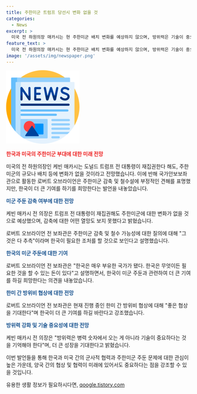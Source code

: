 ```yaml
---
title: 주한미군 트럼프 당선시 변화 없을 것
categories:
  - News
excerpt: >
  미국 전 하원의장 매카시는 현 주한미군 배치 변화를 예상하지 않으며, 방위력은 기술이 중요하다고 강조했다. 전 국가안보보좌관인 오브라이언도 주한미군 감축은 추측에 불과하며, 한국이 더 큰 기여를 하길 바란다고 강조했다. 트럼프 전 대통령과의 관계를 언급하면서 한국의 부유함을 강조하며, 협상을 기대한다고 밝혔다.
feature_text: >
  미국 전 하원의장 매카시는 현 주한미군 배치 변화를 예상하지 않으며, 방위력은 기술이 중요하다고 강조했다. 전 국가안보보좌관인 오브라이언도 주한미군 감축은 추측에 불과하며, 한국이 더 큰 기여를 하길 바란다고 강조했다. 트럼프 전 대통령과의 관계를 언급하면서 한국의 부유함을 강조하며, 협상을 기대한다고 밝혔다.
image: '/assets/img/newspaper.png'
---
```


<p><img src="/assets/img/newspaper.png" alt="kimp 속보" /></p>

<p><b><span style="color: #ee2323;">한국과 미국의 주한미군 부대에 대한 미래 전망</span></b></p>

<p>미국의 전 하원의장인 케빈 매카시는 도널드 트럼프 전 대통령이 재집권한다 해도, 주한미군의 규모나 배치 등에 변화가 없을 것이라고 전망했습니다. 이에 반해 국가안보보좌관으로 활동한 로버트 오브라이언은 주한미군 감축 및 철수설에 부정적인 견해를 표명했지만, 한국이 더 큰 기여를 하기를 희망한다는 발언을 내놓았습니다.</p>

<p><b><span style="color: #1a5490;">미군 주둔 감축 여부에 대한 전망</span></b></p>

<p>케빈 매카시 전 의장은 트럼프 전 대통령이 재집권해도 주한미군에 대한 변화가 없을 것으로 예상했으며, 감축에 대한 어떤 열망도 보지 못했다고 밝혔습니다.</p>

<p>로버트 오브라이언 전 보좌관은 주한미군 감축 및 철수 가능성에 대한 질의에 대해 "그것은 다 추측"이라며 한국이 필요한 조처를 할 것으로 보인다고 설명했습니다.</p>

<p><b><span style="color: #1a5490;">한국의 미군 주둔에 대한 기여</span></b></p>

<p>로버트 오브라이언 전 보좌관은 "한국은 매우 부유한 국가가 됐다. 한국은 무엇이든 필요한 것을 할 수 있는 돈이 있다"고 설명하면서, 한국이 미군 주둔과 관련하여 더 큰 기여를 하길 희망한다는 의견을 내놓았습니다.</p>

<p><b><span style="color: #1a5490;">한미 간 방위비 협상에 대한 전망</span></b></p>

<p>로버트 오브라이언 전 보좌관은 현재 진행 중인 한미 간 방위비 협상에 대해 "좋은 협상을 기대한다"며 한국이 더 큰 기여를 하길 바란다고 강조했습니다.</p>

<p><b><span style="color: #1a5490;">방위력 강화 및 기술 중요성에 대한 전망</span></b></p>

<p>케빈 매카시 전 의장은 "방위력은 병력 숫자에서 오는 게 아니라 기술이 중요하다는 것을 기억해야 한다"며, 더 큰 성장을 기대한다고 밝혔습니다.</p>

<p>이번 발언들을 통해 한국과 미국 간의 군사적 협력과 주한미군 주둔 문제에 대한 관심이 높은 가운데, 양국 간의 협상 및 협력이 미래에 있어서도 중요하다는 점을 강조할 수 있을 것입니다.</p>
유용한 생활 정보가 필요하시다면, <a href="https://qoogle.tistory.com" rel="dofollow">qoogle.tistory.com</a>


